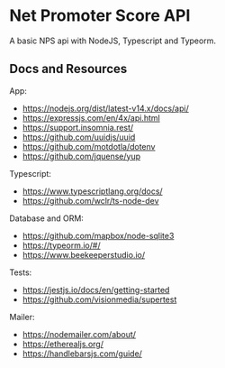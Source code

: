 # Net Promoter Score API

A basic NPS api with NodeJS, Typescript and Typeorm.

## Docs and Resources

App:

- https://nodejs.org/dist/latest-v14.x/docs/api/
- https://expressjs.com/en/4x/api.html
- https://support.insomnia.rest/
- https://github.com/uuidjs/uuid
- https://github.com/motdotla/dotenv
- https://github.com/jquense/yup

Typescript:

- https://www.typescriptlang.org/docs/
- https://github.com/wclr/ts-node-dev

Database and ORM:

- https://github.com/mapbox/node-sqlite3
- https://typeorm.io/#/
- https://www.beekeeperstudio.io/

Tests:

- https://jestjs.io/docs/en/getting-started
- https://github.com/visionmedia/supertest

Mailer:

- https://nodemailer.com/about/
- https://etherealjs.org/
- https://handlebarsjs.com/guide/
